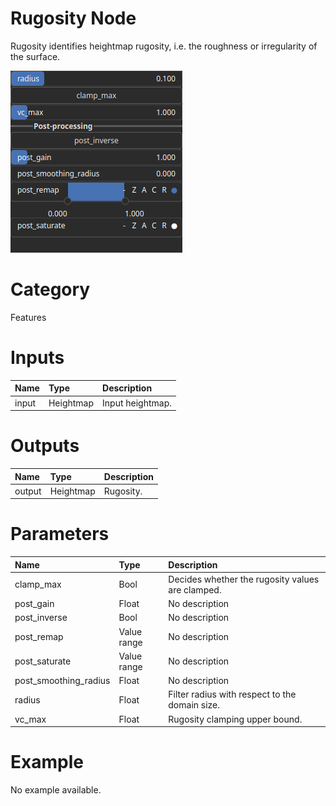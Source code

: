
Rugosity Node
=============


Rugosity identifies heightmap rugosity, i.e. the roughness or irregularity of the surface.



![img](../../images/nodes/Rugosity_settings.png)


# Category


Features
# Inputs

|Name|Type|Description|
| :--- | :--- | :--- |
|input|Heightmap|Input heightmap.|

# Outputs

|Name|Type|Description|
| :--- | :--- | :--- |
|output|Heightmap|Rugosity.|

# Parameters

|Name|Type|Description|
| :--- | :--- | :--- |
|clamp_max|Bool|Decides whether the rugosity values are clamped.|
|post_gain|Float|No description|
|post_inverse|Bool|No description|
|post_remap|Value range|No description|
|post_saturate|Value range|No description|
|post_smoothing_radius|Float|No description|
|radius|Float|Filter radius with respect to the domain size.|
|vc_max|Float|Rugosity clamping upper bound.|

# Example


No example available.